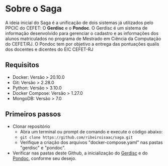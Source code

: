 # Sobre o Saga
A ideia inicial do Saga é a unificação de dois sistemas já utilizados pelo PPCIC do CEFET: O **Gerdisc** e o **Pondoc**. O Gerdisc é um sistema de informação desenvolvido para gerenciar o cadastro e as informações dos alunos matriculados no programa de Mestrado em Ciência da Computação do CEFET/RJ. O Pondoc tem por objetivo a entrega das pontuações qualis dos docentes e dicentes do EIC CEFET-RJ

## Requisitos
- Docker: Versão > 20.10.0
- Git: Versão > 2.28.0
- Python: Versão > 3.10.0
- Docker Compose: Versão > 1.27.0
- MongoDB: Versão > 7.0

## Primeiros passos
- Clonar repositório
  - Abra um terminal ou prompt de comando e execute o código abaixo:
  - `git clone https://github.com/ribeiroisaac/saga.git`
  - Verifique a criação dos arquivos "docker-compose.yaml" nas pastas "gerdisc" e "pondoc".
- Verificar nas pastas deste Github, a inicialização do [Gerdisc](https://github.com/ribeiroisaac/saga/tree/main/gerdisc) e do [Pondoc](https://github.com/ribeiroisaac/saga/tree/main/pondoc), conforme seu desejo.
